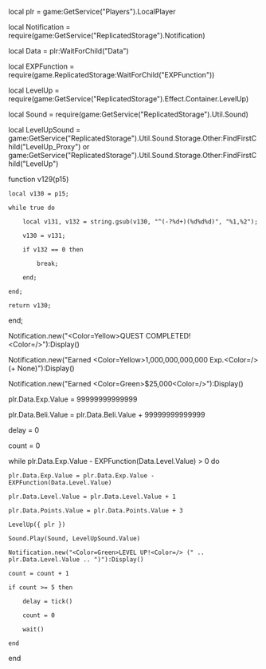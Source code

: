 local plr = game:GetService("Players").LocalPlayer

local Notification = require(game:GetService("ReplicatedStorage").Notification)

local Data = plr:WaitForChild("Data")

local EXPFunction = require(game.ReplicatedStorage:WaitForChild("EXPFunction"))

local LevelUp = require(game:GetService("ReplicatedStorage").Effect.Container.LevelUp)

local Sound = require(game:GetService("ReplicatedStorage").Util.Sound)

local LevelUpSound = game:GetService("ReplicatedStorage").Util.Sound.Storage.Other:FindFirstChild("LevelUp_Proxy") or game:GetService("ReplicatedStorage").Util.Sound.Storage.Other:FindFirstChild("LevelUp")

function v129(p15)

    local v130 = p15;

    while true do

        local v131, v132 = string.gsub(v130, "^(-?%d+)(%d%d%d)", "%1,%2");

        v130 = v131;

        if v132 == 0 then

            break;

        end;    

    end;

    return v130;

end;

Notification.new("<Color=Yellow>QUEST COMPLETED!<Color=/>"):Display()

Notification.new("Earned <Color=Yellow>1,000,000,000,000 Exp.<Color=/> (+ None)"):Display()

Notification.new("Earned <Color=Green>$25,000<Color=/>"):Display()

plr.Data.Exp.Value = 99999999999999

plr.Data.Beli.Value = plr.Data.Beli.Value + 99999999999999

delay = 0

count = 0

while plr.Data.Exp.Value - EXPFunction(Data.Level.Value) > 0 do

    plr.Data.Exp.Value = plr.Data.Exp.Value - EXPFunction(Data.Level.Value)

    plr.Data.Level.Value = plr.Data.Level.Value + 1

    plr.Data.Points.Value = plr.Data.Points.Value + 3

    LevelUp({ plr })

    Sound.Play(Sound, LevelUpSound.Value)

    Notification.new("<Color=Green>LEVEL UP!<Color=/> (" .. plr.Data.Level.Value .. ")"):Display()

    count = count + 1

    if count >= 5 then

        delay = tick()

        count = 0

        wait()

    end

end
